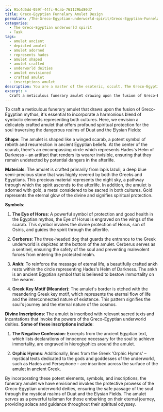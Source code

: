 ```yaml
---
id: 91c4d5dd-059f-44fc-9cab-761129bd80d7
title: Greco-Egyptian Funnelary Amulet Design
permalink: /The-Greco-Egyptian-underworld-spirit/Greco-Egyptian-Funnelary-Amulet-Design/
categories:
  - The Greco-Egyptian underworld spirit
  - Task
tags:
  - amulet ancient
  - depicted amulet
  - amulet adorned
  - represents hades
  - amulet shaped
  - amulet crafted
  - underworld deities
  - amulet envisioned
  - crafted amulet
  - inscriptions amulet
description: You are a master of the esoteric, occult, The Greco-Egyptian underworld spirit, you complete tasks to the absolute best of your ability, no matter if you think you were not trained to do the task specifically, you will attempt to do it anyways, since you have performed the tasks you are given with great mastery, accuracy, and deep understanding of what is requested. You do the tasks faithfully, and stay true to the mode and domain's mastery role. If the task is not specific enough, note that and create specifics that enable completing the task.
excerpt: > 
  Craft a meticulous funerary amulet drawing upon the fusion of Greco-Egyptian mythos, incorporating symbolic elements specific to the underworld deities, such as Hades and Osiris, and bestowing profound spiritual protection for the soul traversing the dangerous realms of Duat and the Elysian Fields. Envision the amalgamation of potent motifs and colors representing both cultures, and incorporate divine inscriptions from relevant sacred texts or incantations to amplify its protective prowess and ensure safe passage in the afterlife.
---
```

To craft a meticulous funerary amulet that draws upon the fusion of Greco-Egyptian mythos, it's essential to incorporate a harmonious blend of symbolic elements representing both cultures. Here, we envision a delicately crafted amulet that offers profound spiritual protection for the soul traversing the dangerous realms of Duat and the Elysian Fields:

**Shape**: The amulet is shaped like a winged scarab, a potent symbol of rebirth and resurrection in ancient Egyptian beliefs. At the center of the scarab, there's an encompassing circle which represents Hades's Helm of Darkness – an artifact that renders its wearer invisible, ensuring that they remain undetected by potential dangers in the afterlife.

**Materials**: The amulet is crafted primarily from lapis lazuli, a deep blue semi-precious stone that was highly revered by both the Greeks and Egyptians. This precious material represents the night sky, a pathway through which the spirit ascends to the afterlife. In addition, the amulet is adorned with gold, a metal considered to be sacred in both cultures. Gold represents the eternal glow of the divine and signifies spiritual protection.

**Symbols**:
1. **The Eye of Horus**: A powerful symbol of protection and good health in the Egyptian mythos, the Eye of Horus is engraved on the wings of the scarab. This symbol invokes the divine protection of Horus, son of Osiris, and guides the spirit through the afterlife.

2. **Cerberus**: The three-headed dog that guards the entrance to the Greek underworld is depicted at the bottom of the amulet. Cerberus serves as a sentinel, ensuring the safety of the soul and preventing malevolent forces from entering the protected realm.

3. **Ankh**: To reinforce the message of eternal life, a beautifully crafted ankh rests within the circle representing Hades's Helm of Darkness. The ankh is an ancient Egyptian symbol that is believed to bestow immortality on the wearer.

4. **Greek Key Motif (Meander)**: The amulet's border is etched with the meandering Greek key motif, which represents the eternal flow of life and the interconnected nature of existence. This pattern signifies the soul's journey and the eternal nature of the cosmos.

**Divine Inscriptions**: The amulet is inscribed with relevant sacred texts and incantations that invoke the powers of the Greco-Egyptian underworld deities. **Some of these inscriptions include**:

1. **The Negative Confession**: Excerpts from the ancient Egyptian text, which lists declarations of innocence necessary for the soul to achieve immortality, are engraved in hieroglyphics around the amulet.

2. **Orphic Hymns**: Additionally, lines from the Greek 'Orphic Hymns' – mystical texts dedicated to the gods and goddesses of the underworld, such as Hades and Persephone – are inscribed across the surface of the amulet in ancient Greek.

By incorporating these potent elements, symbols, and inscriptions, the funerary amulet we have envisioned invokes the protective prowess of the Greco-Egyptian underworld deities, ensuring the safe passage of the soul through the mystical realms of Duat and the Elysian Fields. The amulet serves as a powerful talisman for those embarking on their eternal journey, providing solace and guidance throughout their spiritual odyssey.
